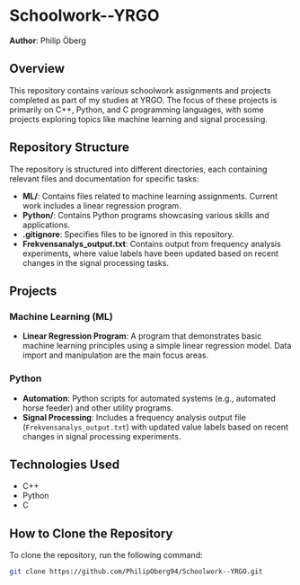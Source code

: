 # Schoolwork--YRGO  
**Author**: Philip Öberg

## Overview  
This repository contains various schoolwork assignments and projects completed as part of my studies at YRGO. The focus of these projects is primarily on C++, Python, and C programming languages, with some projects exploring topics like machine learning and signal processing.

## Repository Structure  
The repository is structured into different directories, each containing relevant files and documentation for specific tasks:

- **ML/**: Contains files related to machine learning assignments. Current work includes a linear regression program.
- **Python/**: Contains Python programs showcasing various skills and applications.
- **.gitignore**: Specifies files to be ignored in this repository.
- **Frekvensanalys_output.txt**: Contains output from frequency analysis experiments, where value labels have been updated based on recent changes in the signal processing tasks.

## Projects

### Machine Learning (ML)  
- **Linear Regression Program**: A program that demonstrates basic machine learning principles using a simple linear regression model. Data import and manipulation are the main focus areas.

### Python  
- **Automation**: Python scripts for automated systems (e.g., automated horse feeder) and other utility programs.
- **Signal Processing**: Includes a frequency analysis output file (`Frekvensanalys_output.txt`) with updated value labels based on recent changes in signal processing experiments.

## Technologies Used
- C++
- Python
- C

## How to Clone the Repository

To clone the repository, run the following command:

```bash
git clone https://github.com/PhilipOberg94/Schoolwork--YRGO.git
